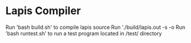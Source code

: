 # Lapis Compiler
Run 'bash build.sh' to compile lapis source
Run './build/lapis.out -s <sourcename> -o <outputname>
Run 'bash runtest.sh' to run a test program located in /test/ directory

